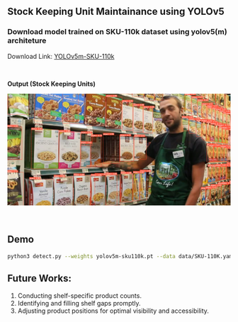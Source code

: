 ##  Stock Keeping Unit Maintainance using YOLOv5 

### Download model trained on SKU-110k dataset using yolov5(m) architeture
Download Link:  [YOLOv5m-SKU-110k](https://drive.google.com/file/d/1KlEYqkNpK9JlpnBDndIjeGpZGreVQiFr/view?usp=sharing) 


<br/>

**Output (Stock Keeping Units)**

![image](assets/result.png)

<br/>


## Demo 

```bash
python3 detect.py --weights yolov5m-sku110k.pt --data data/SKU-110K.yaml --source output1.mp4 --line-thickness 1
```


## Future Works:
1. Conducting shelf-specific product counts.
2. Identifying and filling shelf gaps promptly.
3. Adjusting product positions for optimal visibility and accessibility.